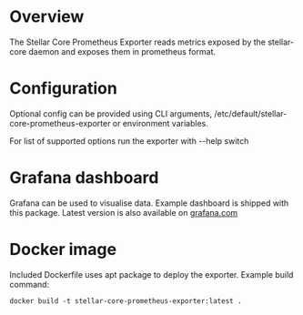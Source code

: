 # Overview

The Stellar Core Prometheus Exporter reads metrics exposed by the
stellar-core daemon and exposes them in prometheus format.

# Configuration

Optional config can be provided using CLI arguments, /etc/default/stellar-core-prometheus-exporter
or environment variables.

For list of supported options run the exporter with --help switch

# Grafana dashboard

Grafana can be used to visualise data. Example dashboard is shipped with this
package. Latest version is also available on [grafana.com](https://grafana.com/dashboards/10334)

# Docker image

Included Dockerfile uses apt package to deploy the exporter. Example build command:
```
docker build -t stellar-core-prometheus-exporter:latest .
```

